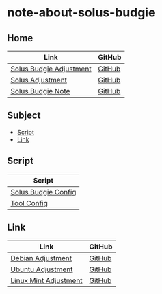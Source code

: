 

# note-about-solus-budgie




## Home

| Link | GitHub |
| ---- | ------ |
| [Solus Budgie Adjustment](https://samwhelp.github.io/solus-budgie-adjustment/) | [GitHub](https://github.com/samwhelp/solus-budgie-adjustment) |
| [Solus Adjustment](https://samwhelp.github.io/mxlinux-adjustment/) | [GitHub](https://github.com/samwhelp/mxlinux-adjustment) |
| [Solus Budgie Note](https://samwhelp.github.io/note-about-solus-budgie/) | [GitHub](https://github.com/samwhelp/note-about-solus-budgie) |




## Subject

* [Script](#script)
* [Link](#link)




## Script

| Script |
| ------ |
| [Solus Budgie Config](https://github.com/samwhelp/solus-budgie-adjustment/tree/main/prototype/main/budgie-config) |
| [Tool Config](https://github.com/samwhelp/mxlinux-adjustment/tree/main/prototype/main/tool-config/part) |




## Link

| Link | GitHub |
| ---- | ------ |
| [Debian Adjustment](https://samwhelp.github.io/debian-adjustment/) | [GitHub](https://github.com/samwhelp/debian-adjustment) |
| [Ubuntu Adjustment](https://samwhelp.github.io/ubuntu-adjustment/) | [GitHub](https://github.com/samwhelp/ubuntu-adjustment) |
| [Linux Mint Adjustment](https://samwhelp.github.io/linuxmint-adjustment/) | [GitHub](https://github.com/samwhelp/linuxmint-adjustment) |
